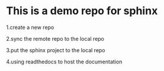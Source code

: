 # This is a demo repo for sphinx

1.create a new repo

2.sync the remote repo to the local repo

3.put the sphinx project to the local repo

4.using readthedocs to host the documentation

